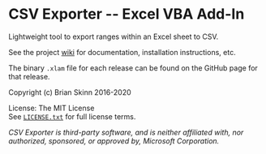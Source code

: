 # CSV Exporter -- Excel VBA Add-In

Lightweight tool to export ranges within an Excel sheet to CSV.

See the project [wiki](https://github.com/bskinn/excel-csvexporter/wiki) for documentation, installation instructions, etc.

The binary `.xlam` file for each release can be found on the GitHub page for that release.

Copyright (c) Brian Skinn 2016-2020

License: The MIT License  
See [`LICENSE.txt`](https://github.com/bskinn/excel-csvexporter/blob/master/LICENSE.txt) for full license terms.

*CSV Exporter is third-party software, and is neither affiliated with, nor authorized,
sponsored, or approved by, Microsoft Corporation.*
